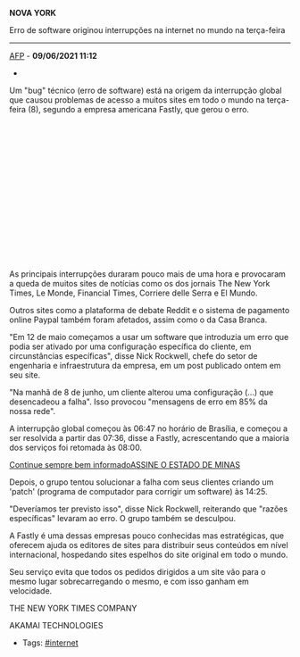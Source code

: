 **NOVA YORK**

Erro de software originou interrupções na internet no mundo na terça-feira

------

[AFP](https://www.em.com.br/busca?autor=AFP) - **09/06/2021 11:12**

- 

Um "bug" técnico (erro de software) está na origem da interrupção global que causou problemas de acesso a muitos sites em todo o mundo na terça-feira (8), segundo a empresa americana Fastly, que gerou o erro.

<iframe id="google_ads_iframe_/6887/uai/em/internacional/interna_3" title="3rd party ad content" name="google_ads_iframe_/6887/uai/em/internacional/interna_3" width="300" height="250" scrolling="no" marginwidth="0" marginheight="0" frameborder="0" role="region" aria-label="Advertisement" tabindex="0" srcdoc="" data-google-container-id="7" style="box-sizing: border-box; margin: 0px; padding: 0px; border: 0px; vertical-align: bottom;"></iframe>



As principais interrupções duraram pouco mais de uma hora e provocaram a queda de muitos sites de notícias como os dos jornais The New York Times, Le Monde, Financial Times, Corriere delle Serra e El Mundo.

Outros sites como a plataforma de debate Reddit e o sistema de pagamento online Paypal também foram afetados, assim como o da Casa Branca.

"Em 12 de maio começamos a usar um software que introduzia um erro que podia ser ativado por uma configuração específica do cliente, em circunstâncias específicas", disse Nick Rockwell, chefe do setor de engenharia e infraestrutura da empresa, em um post publicado ontem em seu site.

"Na manhã de 8 de junho, um cliente alterou uma configuração (...) que desencadeou a falha". Isso provocou "mensagens de erro em 85% da nossa rede".

A interrupção global começou às 06:47 no horário de Brasília, e começou a ser resolvida a partir das 07:36, disse a Fastly, acrescentando que a maioria dos serviços foi retomada às 08:00.

[Continue sempre bem informadoASSINE O ESTADO DE MINAS](https://adclick.g.doubleclick.net/pcs/click%3Fxai%3DAKAOjstTH9a-0N638vgTEA7bo3PLoJZ6_953RMw-AqG9TVwhzH8MPeUq_PDywKW-mVe5-Klnv9tsomixzzq8ZwGfY4DgK6dXYoxlKIQz2-_CehoTMQctXafMv0LW0hZbp70WgKb_mWV6uamq9NYKjPeEo6GELh-xDgpm_Zz2eV6xrOybvCPi6we4fxYDdFBA0I0GoTcmlHRCqEPAtI8mUdPWWyDBbnRV3P05dzLcL8coO18gf--XTd1Y-YLlW2vja4jU5XYwR2jKzWujPYluO_ABeHaMgcu8D0Z3XGoX5VkpISTi2e4s07ZmJ1neOBs%26sai%3DAMfl-YRtia104XONtGSCFfh5AnceRiymJqGys9CxWSFmYsah91szISUwL7gh1b0ZbtUqBRmJr5YDdVCs59FoDMmrW29xOtIUPKgxoJFwjrVlW2k1jjSgNpvkoegUWN81rt3B8s6r%26sig%3DCg0ArKJSzG1ApdqVy9FqEAE%26fbs_aeid%3D%5Bgw_fbsaeid%5D%26urlfix%3D1%26adurl%3Dhttps://www.em.com.br/assine/)



Depois, o grupo tentou solucionar a falha com seus clientes criando um 'patch' (programa de computador para corrigir um software) às 14:25.

"Deveríamos ter previsto isso", disse Nick Rockwell, reiterando que "razões específicas" levaram ao erro. O grupo também se desculpou.

A Fastly é uma dessas empresas pouco conhecidas mas estratégicas, que oferecem ajuda os editores de sites para distribuir seus conteúdos em nível internacional, hospedando sites espelhos do site original em todo o mundo.

Seu serviço evita que todos os pedidos dirigidos a um site vão para o mesmo lugar sobrecarregando o mesmo, e com isso ganham em velocidade.

THE NEW YORK TIMES COMPANY

AKAMAI TECHNOLOGIES

- Tags:  [#internet](https://www.em.com.br/busca/?tag=internet)

